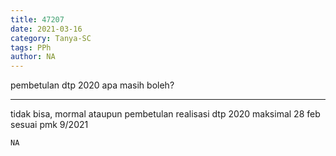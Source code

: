 ```yaml
---
title: 47207
date: 2021-03-16
category: Tanya-SC
tags: PPh
author: NA
---
```


pembetulan dtp 2020 apa masih boleh?

---

tidak bisa, mormal ataupun pembetulan realisasi dtp 2020 maksimal 28 feb sesuai pmk 9/2021

`NA`

